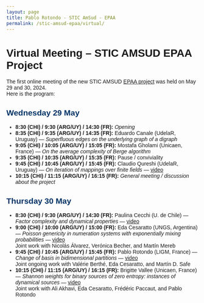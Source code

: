 ```yaml
---
layout: page
title: Pablo Rotondo - STIC AmSud - EPAA
permalink: /stic-amsud-epaa/virtual/
---
```



<style>
body {
    font-family: Arial, sans-serif;
}
h2 {
    color: #003366;
}
.day {
    margin-bottom: 20px;
}
.session {
    margin-left: 20px;
}
.time {
    font-weight: bold;
}
.theme {
    font-style: italic;
    color: #666;
}
</style>

<h1>Virtual Meeting – STIC AMSUD EPAA Project</h1>


<p>The first online meeting of the new STIC AMSUD <a href="/stic-amsud-epaa/">EPAA project</a> was held on May 29 and 30, 2024.<br>Here is the program:</p>

<h2>Wednesday 29 May</h2>
<ul>
    <li><span class="time">8:30 (CHI) / 9:30 (ARG/UY) / 14:30 (FR):</span> <em>Opening</em></li>
    <li><span class="time">8:35 (CHI) / 9:35 (ARG/UY) / 14:35 (FR):</span> Eduardo Canale (UdelaR, Uruguay) — <em>Superfluous edges on the underlying graph of a digraph</em></li>
    <li><span class="time">9:05 (CHI) / 10:05 (ARG/UY) / 15:05 (FR):</span> Mostafa Gholami (Unicaen, France) — <em>On the average complexity of Berge algorithm</em></li>
    <li><span class="time">9:35 (CHI) / 10:35 (ARG/UY) / 15:35 (FR):</span> Pause / conviviality</li>
    <li><span class="time">9:45 (CHI) / 10:45 (ARG/UY) / 15:45 (FR):</span> Claudio Qureshi (UdelaR, Uruguay) — <em>On iteration of mappings over finite fields</em> — <a href="https://drive.google.com/file/d/1iydZo7YClEveJY3jvNqpN1qQiCfk50Qg/view?usp=sharing" target="_blank">video</a></li>
    <li><span class="time">10:15 (CHI) / 11:15 (ARG/UY) / 16:15 (FR):</span> <em>General meeting / discussion about the project</em></li>
</ul>

<h2>Thursday 30 May</h2>
<ul>
    <li><span class="time">8:30 (CHI) / 9:30 (ARG/UY) / 14:30 (FR):</span> Paulina Cecchi (U. de Chile) — <em>Factor complexity and dynamical properties</em> — <a href="https://drive.google.com/file/d/1qRDQgKzN0U3tBTVZSETYceymbhTPTtZr/view?usp=sharing" target="_blank">video</a></li>
    <li><span class="time">9:00 (CHI) / 10:00 (ARG/UY) / 15:00 (FR):</span> Eda Cesaratto (UNGS, Argentina) — <em>Poisson genericity in numeration systems with exponentially mixing probabilities</em> — <a href="https://drive.google.com/file/d/1r2Pu-pjJTsLjkLj8-7vtfS3XoPMMj9Qv/view?usp=sharing" target="_blank">video</a><br>Joint work with Nicolás Álvarez, Verónica Becher, and Martín Mereb</li>
    <li><span class="time">9:45 (CHI) / 10:45 (ARG/UY) / 15:45 (FR):</span> Pablo Rotondo (LIGM, France) — <em>Change of basis in bidimensional partitions</em> — <a href="https://drive.google.com/file/d/1qq2NR0F8uX_XSEaXey8H_PYTLhJKO9eG/view?usp=sharing" target="_blank">video</a><br>Joint ongoing work with Valérie Berthé, Eda Cesaratto, and Martín D. Safe</li>
    <li><span class="time">10:15 (CHI) / 11:15 (ARG/UY) / 16:15 (FR):</span> Brigitte Vallee (Unicaen, France) — <em>Shannon weights for binary sources of zero entropy: instances of dynamical sources</em> — <a href="https://drive.google.com/file/d/1NsyVYyYGcbpdt92uF1xbcQBc6QCCeesb/view?usp=sharing" target="_blank">video</a><br>Joint work with Ali Akhavi, Eda Cesaratto, Frédéric Paccaut, and Pablo Rotondo</li>
</ul>
